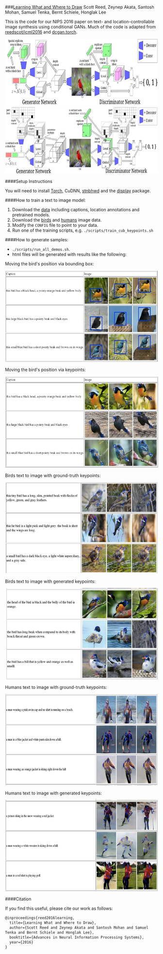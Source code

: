 ###<a href="http://www.scottreed.info/files/nips2016.pdf">Learning What and Where to Draw</a>
Scott Reed, Zeynep Akata, Santosh Mohan, Samuel Tenka, Bernt Schiele, Honglak Lee

This is the code for our NIPS 2016 paper on text- and location-controllable image synthesis using conditional GANs. Much of the code is adapted from [reedscot/icml2016](https://github.com/reedscot/icml2016) and [dcgan.torch](https://github.com/soumith/dcgan.torch).

<img src="images/bbox_network.jpg" width="900px" height="220px"/>
<img src="images/keypoint_network.jpg" width="900px" height="220px"/>

####Setup Instructions

You will need to install [Torch](http://torch.ch/docs/getting-started.html), CuDNN, [stnbhwd](https://github.com/qassemoquab/stnbhwd) and the [display](https://github.com/szym/display) package.

####How to train a text to image model:

1. Download the [data](https://drive.google.com/open?id=0B0ywwgffWnLLSl9EcDBBTXMtcGs) including captions, location annotations and pretrained models.
2. Download the [birds](http://www.vision.caltech.edu/visipedia/CUB-200-2011.html) and [humans](http://human-pose.mpi-inf.mpg.de/#download) image data.
4. Modify the `CONFIG` file to point to your data.
5. Run one of the training scripts, e.g. `./scripts/train_cub_keypoints.sh`

####How to generate samples:

* `./scripts/run_all_demos.sh`.
* html files will be generated with results like the following:

Moving the bird's position via bounding box:

<img src="images/cub_move_bbox.jpg" width="600px" height="300px"/>

Moving the bird's position via keypoints:

<img src="images/cub_move_kp.jpg" width="600px" height="300px"/>

Birds text to image with ground-truth keypoints:

<img src="images/cub_keypoints_given.jpg" width="600px" height="300px"/>

Birds text to image with generated keypoints:

<img src="images/cub_keypoints_gen.jpg" width="600px" height="300px"/>

Humans text to image with ground-truth keypoints:

<img src="images/mhp_kp_given.jpg" width="600px" height="300px"/>

Humans text to image with generated keypoints:

<img src="images/mhp_kp_gen.jpg" width="600px" height="300px"/>

####Citation

If you find this useful, please cite our work as follows:

```
@inproceedings{reed2016learning,
  title={Learning What and Where to Draw},
  author={Scott Reed and Zeynep Akata and Santosh Mohan and Samuel Tenka and Bernt Schiele and Honglak Lee},
  booktitle={Advances in Neural Information Processing Systems},
  year={2016}
}
```
